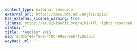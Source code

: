 ```yaml
---
content_type: external-resource
external_url: https://cmsw.mit.edu/angles/2015/
has_external_license_warning: true
license: https://en.wikipedia.org/wiki/All_rights_reserved
status: ''
title: '*Angles* 2015'
uid: e7ddbf4e-f0d8-4f06-9988-9eb7f2b6a35d
wayback_url: ''
---
```

